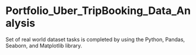 # Portfolio_Uber_TripBooking_Data_Analysis
Set of real world dataset tasks is completed by using the Python, Pandas, Seaborn, and Matplotlib library.
